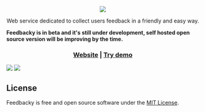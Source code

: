 <p align="center">
    <a href="https://feedbacky.net">
        <img src="https://static.plajer.xyz/feedbacky/img/beta-banner.png">
    </a>
</p>
<p align="center">
    Web service dedicated to collect users feedback in a friendly and easy way.
</p>
<strong align="center">
    Feedbacky is in beta and it's still under development, self hosted open source version will be improving by the time.
</strong>

<p align="center">
    <h3 align="center"><a href="https://feedbacky.net">Website</a> | <a href="https://app.feedbacky.net">Try demo</a></h3>
    <img src="https://cdn.feedbacky.net/static/img/main_banner.png">
    <img src="https://cdn.feedbacky.net/static/img/main_banner_ideas.png">
</p>

## License
Feedbacky is free and open source software under the [MIT License](https://github.com/Plajer/feedbacky-project/blob/master/LICENSE.md).